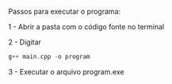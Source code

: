 Passos para executar o programa:

1 - Abrir a pasta com o código fonte no terminal

2 - Digitar
```cpp
g++ main.cpp -o program 
```
3 - Executar o arquivo program.exe
